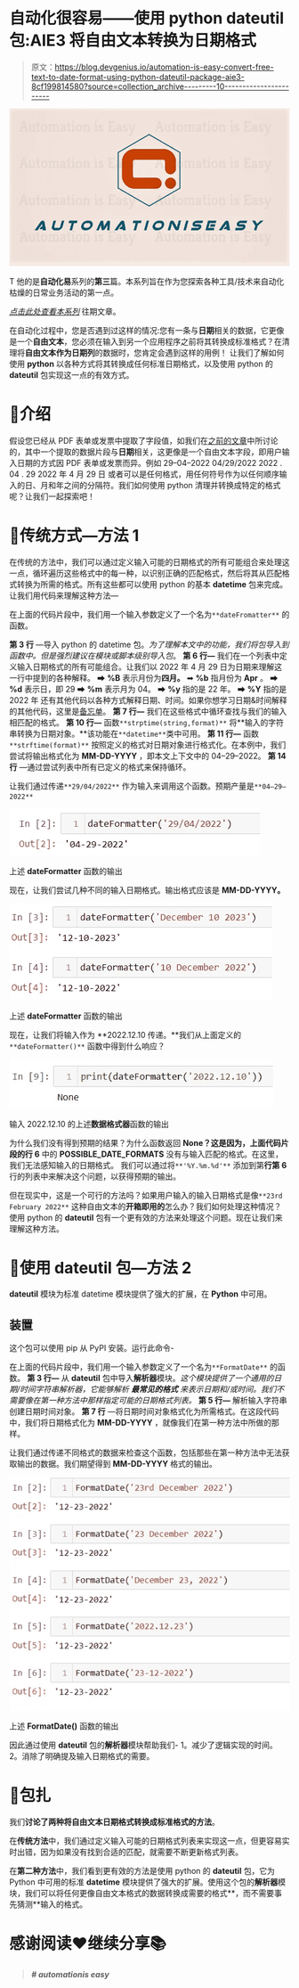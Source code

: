 # 自动化很容易——使用 python dateutil 包:AIE3 将自由文本转换为日期格式

> 原文：<https://blog.devgenius.io/automation-is-easy-convert-free-text-to-date-format-using-python-dateutil-package-aie3-8cf199814580?source=collection_archive---------10----------------------->

![](img/3ee1156a91b8dd6f15120c3b49a4bc0f.png)

T 他的是**自动化易**系列的**第三**篇。本系列旨在作为您探索各种工具/技术来自动化枯燥的日常业务活动的第一点。

[*点击此处查看本系列*](https://nagarajsvaidya.medium.com/) 往期文章。

在自动化过程中，您是否遇到过这样的情况:您有一条与**日期**相关的数据，它更像是一个**自由文本**，您必须在输入到另一个应用程序之前将其转换成标准格式？在清理将**自由文本作为日期列**的数据时，您肯定会遇到这样的用例！
让我们了解如何使用 **python** 以各种方式将其转换成任何标准日期格式，以及使用 python 的 **dateutil** 包实现这一点的有效方式。

# 📖介绍

假设您已经从 PDF 表单或发票中提取了字段值，如我们在[之前的文章](/automation-is-easy-how-to-use-pypdf2-package-in-python-9133bb3ab42a)中所讨论的，其中一个提取的数据片段与**日期**相关，这更像是一个自由文本字段，即用户输入日期的方式因 PDF 表单或发票而异。例如
29–04–2022
04/29/2022
2022 . 04 . 29
2022 年 4 月 29 日
或者可以是任何格式，用任何符号作为以任何顺序输入的日、月和年之间的分隔符。我们如何使用 python 清理并转换成特定的格式呢？让我们一起探索吧！

# 📙传统方式—方法 1

在传统的方法中，我们可以通过定义输入可能的日期格式的所有可能组合来处理这一点，循环遍历这些格式中的每一种，以识别正确的匹配格式，然后将其从匹配格式转换为所需的格式。所有这些都可以使用 python 的基本 **datetime** 包来完成。让我们用代码来理解这种方法—

在上面的代码片段中，我们用一个输入参数定义了一个名为`**dateFromatter**` 的函数。

**第 3 行** —导入 python 的 datetime 包。*为了理解本文中的功能，我们将包导入到函数中。但是强烈建议在模块或脚本级别导入包*。
**第 6 行—** 我们在一个列表中定义输入日期格式的所有可能组合。让我们以 2022 年 4 月 29 日为日期来理解这一行中提到的各种解释。
➡ **%B** 表示月份为**四月。** ➡ **%b** 指月份为 **Apr** 。
➡ **%d** 表示日，即 29
➡ **%m** 表示月为 04。
➡ **%y** 指的是 22 年。
➡ **%Y** 指的是 2022 年
还有其他代码以各种方式解释日期、时间。如果你想学习日期&时间解释的其他代码，这里是[备忘单](https://strftime.org/)。
**第 7 行—** 我们在这些格式中循环查找与我们的输入相匹配的格式。
**第 10 行—** 函数`**strptime(string,format)**` 将**输入的字符串转换为日期对象。**该功能在`**datetime**`类中可用。
**第 11 行—** 函数`**strftime(format)**` 按照定义的格式对日期对象进行格式化。在本例中，我们尝试将输出格式化为 **MM-DD-YYYY** ，即本文上下文中的 04–29–2022。
**第 14 行** —通过尝试列表中所有已定义的格式来保持循环。

让我们通过传递`**29/04/2022**` 作为输入来调用这个函数。预期产量是`**04–29–2022**`

![](img/dcc12a1d25dd643c686b228d2f9f8d68.png)

上述 **dateFormatter** 函数的输出

现在，让我们尝试几种不同的输入日期格式。输出格式应该是 **MM-DD-YYYY。**

![](img/2e0920bef23a902a08f082648d19371e.png)

上述 **dateFormatter** 函数的输出

现在，让我们将输入作为 **2022.12.10 传递。**我们从上面定义的`**dateFormatter()**` 函数中得到什么响应？

![](img/c394677543fa42cc80532e5d6315c18c.png)

输入 2022.12.10 的上述**数据格式器**函数的输出

为什么我们没有得到预期的结果？为什么函数返回 **None？**这是因为，上面代码片段的**行 6** 中的 **POSSIBLE_DATE_FORMATS** 没有与输入匹配的格式。在这里，我们无法感知输入的日期格式。
我们可以通过将`**'%Y.%m.%d'**` 添加到第**行第 6** 行的列表中来解决这个问题，以获得预期的输出。

但在现实中，这是一个可行的方法吗？如果用户输入的输入日期格式是像`**23rd February 2022**` 这种自由文本的**开箱即用的**怎么办？我们如何处理这种情况？
使用 python 的 **dateutil** 包有一个更有效的方法来处理这个问题。现在让我们来理解这种方法。

# 📗使用 dateutil 包—方法 2

**dateutil** 模块为标准 datetime 模块提供了强大的扩展，在 **Python** 中可用。

## 装置

这个包可以使用 pip 从 PyPI 安装。运行此命令-


在上面的代码片段中，我们用一个输入参数定义了一个名为`**FormatDate**` 的函数。
**第 3 行—** 从 **dateutil** 包中导入**解析器**模块。*这个模块提供了一个通用的日期/时间字符串解析器，它能够解析* ***最常见的格式*** *来表示日期和/或时间。我们不需要像在第一种方法中那样指定可能的日期格式列表。*
**第 5 行—** 解析输入字符串创建日期时间对象。
**第 7 行** —将日期时间对象格式化为所需格式。在这段代码中，我们将日期格式化为 **MM-DD-YYYY** ，就像我们在第一种方法中所做的那样。

让我们通过传递不同格式的数据来检查这个函数，包括那些在第一种方法中无法获取输出的数据。我们期望得到 **MM-DD-YYYY** 格式的输出。

![](img/ed036790c5b56bb83ea753711022a3c4.png)

上述 **FormatDate()** 函数的输出

因此通过使用 **dateutil** 包的**解析器**模块帮助我们-
1。减少了逻辑实现的时间。
2。消除了明确提及输入日期格式的需要。

# 👢包扎

我们**讨论了两种将自由文本日期格式转换成标准格式的方法**。

在**传统方法**中，我们通过定义输入可能的日期格式列表来实现这一点，但更容易实时出错，因为如果没有找到合适的匹配，就需要不断更新格式列表。

在**第二种方法**中，我们看到更有效的方法是使用 python 的 **dateutil** 包，它为 Python 中可用的标准 **datetime** 模块提供了强大的扩展。使用这个包的**解析器**模块，我们可以将任何更像自由文本格式的数据转换成需要的格式**，而不需要事先猜测**输入的格式。

# 感谢阅读❤️继续分享📚

> ***# automationis easy***